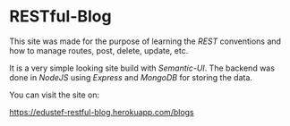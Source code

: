 # RESTful-Blog

This site was made for the purpose of learning the *REST* conventions and how to manage routes, post, delete, update, etc.

It is a very simple looking site build with *Semantic-UI*. The backend was done in *NodeJS* using *Express* and *MongoDB* for storing the data.

You can visit the site on:

https://edustef-restful-blog.herokuapp.com/blogs
